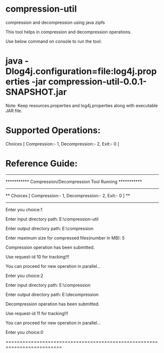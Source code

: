 # compression-util
compression and decompression using java zipfs

This tool helps in compression and decompression operations.

Use below command on console to run the tool:

# java -Dlog4j.configuration=file:log4j.properties -jar compression-util-0.0.1-SNAPSHOT.jar

Note: Keep resources.properties and log4j.properties along with executable JAR file.

Supported Operations:
==========================================================================
Choices [ Compression:- 1, Decompression:- 2, Exit:- 0 ] 

Reference Guide:
==========================================================================
**************************************************************
*********** Compression/Decompression Tool Running ***********
**************************************************************
** Choices [ Compression:- 1, Decompression:- 2, Exit:- 0 ] **
**************************************************************
Enter you choice:1

Enter input directory path: E:\compression-util

Enter output directory path: E:\compression

Enter maximum size for compressed files(number in MB): 5

Compression operation has been submitted.

Use request-id 10 for tracking!!!

You can proceed for new operation in parallel...

Enter you choice:2

Enter input directory path: E:\compression

Enter output directory path: E:\decompression

Decompression operation has been submitted.

Use request-id 11 for tracking!!!

You can proceed for new operation in parallel...

Enter you choice:0

==========================================================================
